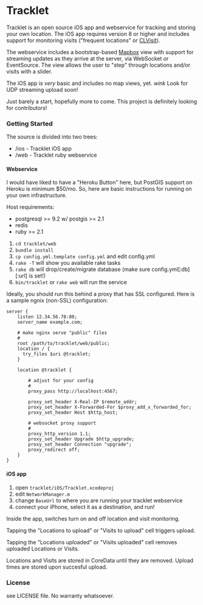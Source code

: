 Tracklet
========

Tracklet is an open source iOS app and webservice for tracking and storing your own
location. The iOS app requires version 8 or higher and includes support for monitoring
visits ("frequent locations" or [CLVisit](https://developer.apple.com/library/prerelease/ios/documentation/CoreLocation/Reference/CLVisit_class/index.html)).

The webservice includes a bootstrap-based [Mapbox](https://mapbox.com) view with
support for streaming updates as they arrive at the server, via WebSocket or
EventSource. The view allows the user to "step" through locations and/or visits
with a slider.

The iOS app is *very* basic and includes no map views, yet. *wink* Look for UDP
streaming upload soon!

Just barely a start, hopefully more to come. This project is definitely
looking for contributors!

### Getting Started

The source is divided into two trees:

* /ios - Tracklet iOS app
* /web - Tracklet ruby webservice

#### Webservice

I would have liked to have a "Heroku Button" here, but PostGIS support on Heroku is minimum $50/mo. So,
here are basic instructions for running on your own infrastructure.

Host requirements:

* postgresql >= 9.2 w/ postgis >= 2.1
* redis
* ruby >= 2.1


1. `cd tracklet/web`
2. `bundle install`
3. `cp config.yml.template config.yml` and edit config.yml
4. `rake -T` will show you available rake tasks
5. `rake db` will drop/create/migrate database (make sure config.yml[:db][:url] is set!)
6. `bin/tracklet` or `rake web` will run the service

Ideally, you should run this behind a proxy that has SSL configured. Here is a sample
ngnix (non-SSL) configuration:

```
server {
    listen 12.34.56.78:80;
    server_name example.com;

    # make nginx serve "public" files
    #
    root /path/to/tracklet/web/public;
    location / {
      try_files $uri @tracklet;
    }

    location @tracklet {

        # adjust for your config
        #
        proxy_pass http://localhost:4567;

        proxy_set_header X-Real-IP $remote_addr;
        proxy_set_header X-Forwarded-For $proxy_add_x_forwarded_for;
        proxy_set_header Host $http_host;

        # websocket proxy support
        #
        proxy_http_version 1.1;
        proxy_set_header Upgrade $http_upgrade;
        proxy_set_header Connection "upgrade";
        proxy_redirect off;
    }
}
```

#### iOS app

1. open `tracklet/iOS/Tracklet.xcodeproj`
2. edit `NetworkManager.m`
3. change `BaseUrl` to where you are running your tracklet webservice
4. connect your iPhone, select it as a destination, and run!

Inside the app, switches turn on and off location and visit monitoring.

Tapping the "Locations to upload" or "Visits to upload" cell triggers
upload.

Tapping the "Locations uploaded" or "Visits uploaded" cell removes uploaded
Locations or Visits.

Locations and Visits are stored in CoreData until they are removed. Upload
times are stored upon succesful upload.

### License

see LICENSE file.
No warranty whatsoever.
